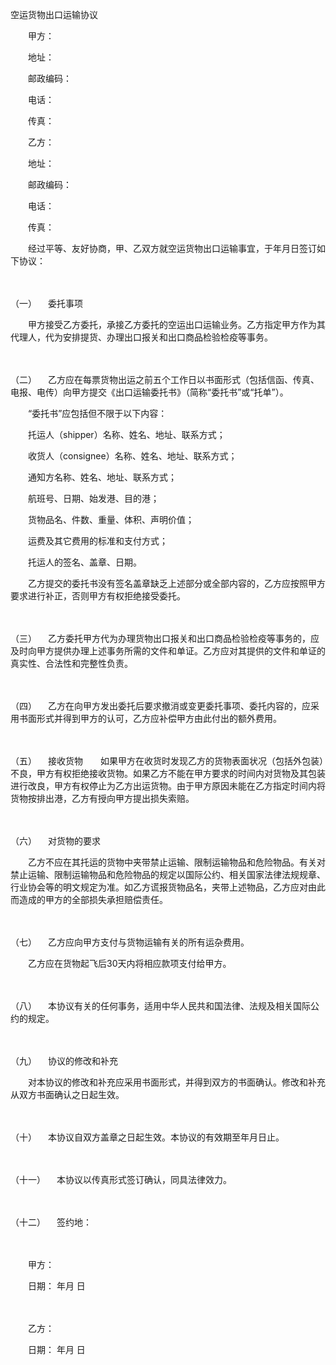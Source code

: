 



空运货物出口运输协议



 

　　甲方：

　　地址：

　　邮政编码：

　　电话：

　　传真：　　

　　乙方：

　　地址：

　　邮政编码：

　　电话：

　　传真：　　

　　经过平等、友好协商，甲、乙双方就空运货物出口运输事宜，于年月日签订如下协议：

　　

（一）
　委托事项

　　甲方接受乙方委托，承接乙方委托的空运出口运输业务。乙方指定甲方作为其代理人，代为安排提货、办理出口报关和出口商品检验检疫等事务。

　　

（二）
　乙方应在每票货物出运之前五个工作日以书面形式（包括信函、传真、电报、电传）向甲方提交《出口运输委托书》（简称“委托书”或“托单”）。

　　“委托书”应包括但不限于以下内容：

　　托运人（shipper）名称、姓名、地址、联系方式；

　　收货人（consignee）名称、姓名、地址、联系方式；

　　通知方名称、姓名、地址、联系方式；

　　航班号、日期、始发港、目的港；

　　货物品名、件数、重量、体积、声明价值；

　　运费及其它费用的标准和支付方式；

　　托运人的签名、盖章、日期。

　　乙方提交的委托书没有签名盖章缺乏上述部分或全部内容的，乙方应按照甲方要求进行补正，否则甲方有权拒绝接受委托。

　　

（三）
　乙方委托甲方代为办理货物出口报关和出口商品检验检疫等事务的，应及时向甲方提供办理上述事务所需的文件和单证。乙方应对其提供的文件和单证的真实性、合法性和完整性负责。

　　

（四）
　乙方在向甲方发出委托后要求撤消或变更委托事项、委托内容的，应采用书面形式并得到甲方的认可，乙方应补偿甲方由此付出的额外费用。

　　

（五）
　接收货物　　如果甲方在收货时发现乙方的货物表面状况（包括外包装）不良，甲方有权拒绝接收货物。如果乙方不能在甲方要求的时间内对货物及其包装进行改良，甲方有权停止为乙方出运货物。由于甲方原因未能在乙方指定时间内将货物按排出港，乙方有授向甲方提出损失索赔。

　　

（六）
　对货物的要求

　　乙方不应在其托运的货物中夹带禁止运输、限制运输物品和危险物品。有关对禁止运输、限制运输物品和危险物品的规定以国际公约、相关国家法律法规规章、行业协会等的明文规定为准。如乙方谎报货物品名，夹带上述物品，乙方应对由此而造成的甲方的全部损失承担赔偿责任。

　　

（七）
　乙方应向甲方支付与货物运输有关的所有运杂费用。

　　乙方应在货物起飞后30天内将相应款项支付给甲方。

　　

（八）
　本协议有关的任何事务，适用中华人民共和国法律、法规及相关国际公约的规定。

　　

（九）
　协议的修改和补充

　　对本协议的修改和补充应采用书面形式，并得到双方的书面确认。修改和补充从双方书面确认之日起生效。

　　

（十）
　本协议自双方盖章之日起生效。本协议的有效期至年月日止。

　　

（十一）
　本协议以传真形式签订确认，同具法律效力。

　　

（十二）
　签约地：　　

　　

　　甲方：　　

　　日期： 年月 日　　

　　

　　乙方：　　

　　日期： 年月 日

　　